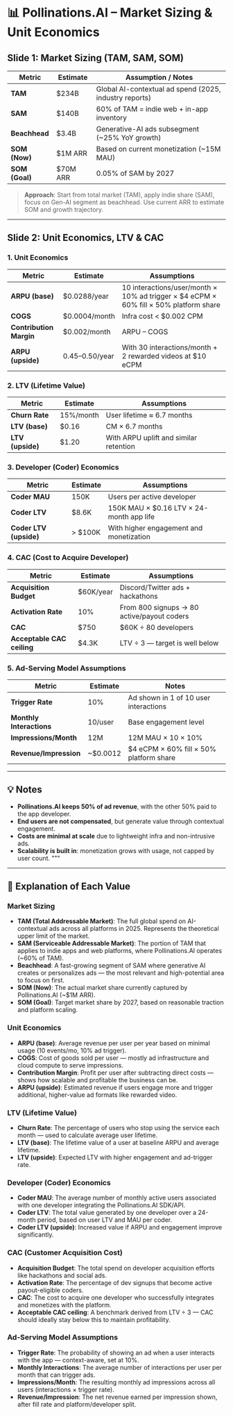 # 📊 Pollinations.AI – Market Sizing & Unit Economics

## Slide 1: Market Sizing (TAM, SAM, SOM)

| Metric         | Estimate    | Assumption / Notes |
|----------------|-------------|---------------------|
| **TAM**        | $234B       | Global AI-contextual ad spend (2025, industry reports) |
| **SAM**        | $140B       | 60% of TAM = indie web + in-app inventory |
| **Beachhead**  | $3.4B       | Generative-AI ads subsegment (~25% YoY growth) |
| **SOM (Now)**  | $1M ARR     | Based on current monetization (~15M MAU) |
| **SOM (Goal)** | $70M ARR    | 0.05% of SAM by 2027 |

> **Approach**: Start from total market (TAM), apply indie share (SAM), focus on Gen-AI segment as beachhead. Use current ARR to estimate SOM and growth trajectory.

---

## Slide 2: Unit Economics, LTV & CAC

### 1. Unit Economics

| Metric            | Estimate         | Assumptions |
|-------------------|------------------|-------------|
| **ARPU (base)**   | $0.0288/year     | 10 interactions/user/month × 10% ad trigger × $4 eCPM × 60% fill × 50% platform share |
| **COGS**          | $0.0004/month    | Infra cost < $0.002 CPM |
| **Contribution Margin** | $0.002/month | ARPU – COGS |
| **ARPU (upside)** | $0.45–$0.50/year | With 30 interactions/month + 2 rewarded videos at $10 eCPM |

### 2. LTV (Lifetime Value)

| Metric         | Estimate  | Assumptions |
|----------------|-----------|-------------|
| **Churn Rate** | 15%/month | User lifetime ≈ 6.7 months |
| **LTV (base)** | $0.16     | CM × 6.7 months |
| **LTV (upside)**| $1.20    | With ARPU uplift and similar retention |

### 3. Developer (Coder) Economics

| Metric            | Estimate   | Assumptions |
|-------------------|------------|-------------|
| **Coder MAU**     | 150K       | Users per active developer |
| **Coder LTV**     | $8.6K      | 150K MAU × $0.16 LTV × 24-month app life |
| **Coder LTV (upside)** | > $100K | With higher engagement and monetization |

### 4. CAC (Cost to Acquire Developer)

| Metric               | Estimate | Assumptions |
|----------------------|----------|-------------|
| **Acquisition Budget** | $60K/year | Discord/Twitter ads + hackathons |
| **Activation Rate**    | 10%       | From 800 signups → 80 active/payout coders |
| **CAC**                | $750      | $60K ÷ 80 developers |
| **Acceptable CAC ceiling** | $4.3K | LTV ÷ 3 — target is well below |

### 5. Ad-Serving Model Assumptions

| Metric                  | Estimate        | Notes |
|-------------------------|-----------------|-------|
| **Trigger Rate**        | 10%             | Ad shown in 1 of 10 user interactions |
| **Monthly Interactions**| 10/user         | Base engagement level |
| **Impressions/Month**   | 12M             | 12M MAU × 10 × 10% |
| **Revenue/Impression**  | ~$0.0012        | $4 eCPM × 60% fill × 50% platform share |

---

## 💡 Notes

- **Pollinations.AI keeps 50% of ad revenue**, with the other 50% paid to the app developer.
- **End users are not compensated**, but generate value through contextual engagement.
- **Costs are minimal at scale** due to lightweight infra and non-intrusive ads.
- **Scalability is built in**: monetization grows with usage, not capped by user count.
"""

---

## 📘 Explanation of Each Value

### Market Sizing

- **TAM (Total Addressable Market)**: The full global spend on AI-contextual ads across all platforms in 2025. Represents the theoretical upper limit of the market.
- **SAM (Serviceable Addressable Market)**: The portion of TAM that applies to indie apps and web platforms, where Pollinations.AI operates (~60% of TAM).
- **Beachhead**: A fast-growing segment of SAM where generative AI creates or personalizes ads — the most relevant and high-potential area to focus on first.
- **SOM (Now)**: The actual market share currently captured by Pollinations.AI (~$1M ARR).
- **SOM (Goal)**: Target market share by 2027, based on reasonable traction and platform scaling.

### Unit Economics

- **ARPU (base)**: Average revenue per user per year based on minimal usage (10 events/mo, 10% ad trigger).
- **COGS**: Cost of goods sold per user — mostly ad infrastructure and cloud compute to serve impressions.
- **Contribution Margin**: Profit per user after subtracting direct costs — shows how scalable and profitable the business can be.
- **ARPU (upside)**: Estimated revenue if users engage more and trigger additional, higher-value ad formats like rewarded video.

### LTV (Lifetime Value)

- **Churn Rate**: The percentage of users who stop using the service each month — used to calculate average user lifetime.
- **LTV (base)**: The lifetime value of a user at baseline ARPU and average lifetime.
- **LTV (upside)**: Expected LTV with higher engagement and ad-trigger rate.

### Developer (Coder) Economics

- **Coder MAU**: The average number of monthly active users associated with one developer integrating the Pollinations.AI SDK/API.
- **Coder LTV**: The total value generated by one developer over a 24-month period, based on user LTV and MAU per coder.
- **Coder LTV (upside)**: Increased value if ARPU and engagement improve significantly.

### CAC (Customer Acquisition Cost)

- **Acquisition Budget**: The total spend on developer acquisition efforts like hackathons and social ads.
- **Activation Rate**: The percentage of dev signups that become active payout-eligible coders.
- **CAC**: The cost to acquire one developer who successfully integrates and monetizes with the platform.
- **Acceptable CAC ceiling**: A benchmark derived from LTV ÷ 3 — CAC should ideally stay below this to maintain profitability.

### Ad-Serving Model Assumptions

- **Trigger Rate**: The probability of showing an ad when a user interacts with the app — context-aware, set at 10%.
- **Monthly Interactions**: The average number of interactions per user per month that can trigger ads.
- **Impressions/Month**: The resulting monthly ad impressions across all users (interactions × trigger rate).
- **Revenue/Impression**: The net revenue earned per impression shown, after fill rate and platform/developer split.
